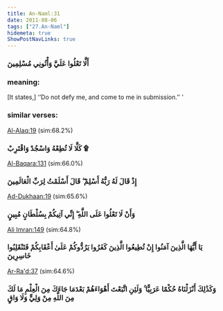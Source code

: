 ```yaml
---
title: An-Naml:31
date: 2011-08-06
tags: ["27.An-Naml"]
hidemeta: true 
ShowPostNavLinks: true 
---
```

### أَلَّا تَعْلُوا عَلَيَّ وَأْتُونِي مُسْلِمِينَ
### meaning: 
[It states,] ‘‘Do not defy me, and come to me in submission.’’ ’
### similar verses: 

[Al-Alaq:19](/96/19) (sim:68.2%)

### كَلَّا لَا تُطِعْهُ وَاسْجُدْ وَاقْتَرِبْ ۩

[Al-Baqara:131](/2/131) (sim:66.0%)

### إِذْ قَالَ لَهُ رَبُّهُ أَسْلِمْ ۖ قَالَ أَسْلَمْتُ لِرَبِّ الْعَالَمِينَ

[Ad-Dukhaan:19](/44/19) (sim:65.6%)

### وَأَنْ لَا تَعْلُوا عَلَى اللَّهِ ۖ إِنِّي آتِيكُمْ بِسُلْطَانٍ مُبِينٍ

[Ali Imran:149](/3/149) (sim:64.8%)

### يَا أَيُّهَا الَّذِينَ آمَنُوا إِنْ تُطِيعُوا الَّذِينَ كَفَرُوا يَرُدُّوكُمْ عَلَىٰ أَعْقَابِكُمْ فَتَنْقَلِبُوا خَاسِرِينَ

[Ar-Ra'd:37](/13/37) (sim:64.6%)

### وَكَذَٰلِكَ أَنْزَلْنَاهُ حُكْمًا عَرَبِيًّا ۚ وَلَئِنِ اتَّبَعْتَ أَهْوَاءَهُمْ بَعْدَمَا جَاءَكَ مِنَ الْعِلْمِ مَا لَكَ مِنَ اللَّهِ مِنْ وَلِيٍّ وَلَا وَاقٍ
